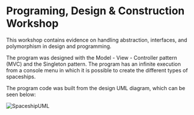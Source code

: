 # Programing, Design & Construction Workshop

This workshop contains evidence on handling abstraction, interfaces, and polymorphism in design and programming.

The program was designed with the Model - View - Controller pattern (MVC) and the Singleton pattern. The program 
has an infinite execution from a console menu in which it is possible to create the different types of spaceships.

The program code was built from the design UML diagram, which can be seen below:

![SpaceshipUML](https://user-images.githubusercontent.com/68924563/183087130-fc6e54ae-76ae-4d88-879a-3f9b48026b3f.jpg)




